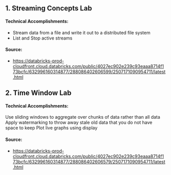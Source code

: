 ## 1. Streaming Concepts Lab
#### Technical Accomplishments:
- Stream data from a file and write it out to a distributed file system
- List and Stop active streams
#### Source: 
- https://databricks-prod-cloudfront.cloud.databricks.com/public/4027ec902e239c93eaaa8714f173bcfc/632996160314877/288086402606599/2507171090954711/latest.html
## 2. Time Window Lab
#### Technical Accomplishments:
Use sliding windows to aggregate over chunks of data rather than all data
Apply watermarking to throw away stale old data that you do not have space to keep
Plot live graphs using display
#### Source:
- https://databricks-prod-cloudfront.cloud.databricks.com/public/4027ec902e239c93eaaa8714f173bcfc/632996160314877/288086402606579/2507171090954711/latest.html
